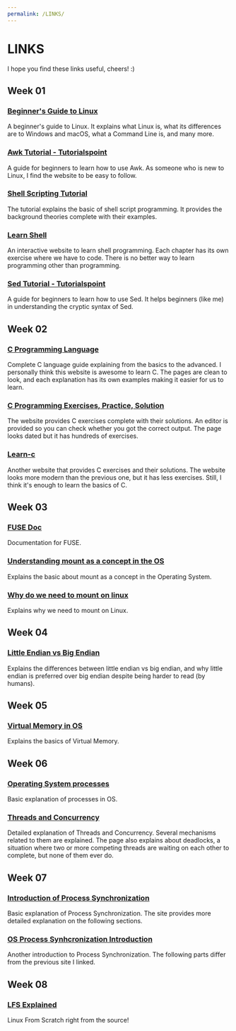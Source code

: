 ```yaml
---
permalink: /LINKS/
---
```

# LINKS
I hope you find these links useful, cheers! :)
## Week 01
### [Beginner's Guide to Linux](https://www.lifewire.com/beginners-guide-to-linux-4090233)<br>
A beginner's guide to Linux. It explains what Linux is, what its differences are to Windows and
macOS, what a Command Line is, and many more.<br>
### [Awk Tutorial - Tutorialspoint](https://www.tutorialspoint.com/awk/index.htm)<br>
A guide for beginners to learn how to use Awk. As someone who is new to Linux, I find
the website to be easy to follow.<br>
### [Shell Scripting Tutorial](https://www.shellscript.sh)<br>
The tutorial explains the basic of shell script programming. It provides the background theories 
complete with their examples.<br>
### [Learn Shell](https://www.learnshell.org)<br>
An interactive website to learn shell programming. Each chapter has its own exercise where we
have to code. There is no better way to learn programming other than programming.<br>
### [Sed Tutorial - Tutorialspoint](https://www.tutorialspoint.com/sed/sed_overview.htm)<br>
A guide for beginners to learn how to use Sed. It helps beginners (like me) in understanding
the cryptic syntax of Sed.<br>
## Week 02 
### [C Programming Language](https://www.geeksforgeeks.org/c-programming-language/)<br>
Complete C language guide explaining from the basics to the advanced. I personally think this website is
awesome to learn C. The pages are clean to look, and each explanation has its own examples making
it easier for us to learn.<br>
### [C Programming Exercises, Practice, Solution](https://www.w3resource.com/c-programming-exercises/)<br>
The website provides C exercises complete with their solutions. An editor is provided so you can check
whether you got the correct output. The page looks dated but it has hundreds of exercises.<br>
### [Learn-c](https://www.learn-c.org)<br>
Another website that provides C exercises and their solutions. The website looks more modern than the previous
one, but it has less exercises. Still, I think it's enough to learn the basics of C.<br>
## Week 03 
### [FUSE Doc](https://www.kernel.org/doc/html/latest/filesystems/fuse.html#what-is-fuse)<br>
Documentation for FUSE.<br> 
### [Understanding mount as a concept in the OS](https://unix.stackexchange.com/questions/3247/understanding-mount-as-a-concept-in-the-os)<br> 
Explains the basic about mount as a concept in the Operating System.<br> 
### [Why do we need to mount on linux](https://unix.stackexchange.com/questions/178077/why-do-we-need-to-mount-on-linux)<br>
Explains why we need to mount on Linux.<br>
## Week 04
### [Little Endian vs Big Endian](https://www.section.io/engineering-education/what-is-little-endian-and-big-endian/)<br>
Explains the differences between little endian vs big endian, and why little endian is 
preferred over big endian despite being harder to read (by humans).<br>
## Week 05
### [Virtual Memory in OS](https://www.geeksforgeeks.org/virtual-memory-in-operating-system/)<br>
Explains the basics of Virtual Memory.<br> 
## Week 06
### [Operating System processes](https://www.studytonight.com/operating-system/operating-system-processes)<br>
Basic explanation of processes in OS.<br>
### [Threads and Concurrency](https://applied-programming.github.io/Operating-Systems-Notes/3-Threads-and-Concurrency/#threads-and-concurrency)<br>
Detailed explanation of Threads and Concurrency. Several mechanisms related to them are explained. The page also explains about deadlocks,
a situation where two or more competing threads are waiting on each other to complete, but none of them ever do.<br>
## Week 07
### [Introduction of Process Synchronization](https://www.geeksforgeeks.org/introduction-of-process-synchronization/)<br>
Basic explanation of Process Synchronization. The site provides more detailed explanation on the following sections.<br>
### [OS Process Synhcronization Introduction](https://www.javatpoint.com/os-process-synchronization-introduction)<br>
Another introduction to Process Synchronization. The following parts differ from the previous site I linked.<br>
## Week 08
### [LFS Explained](https://www.linuxfromscratch.org)<br>
Linux From Scratch right from the source!<br>
